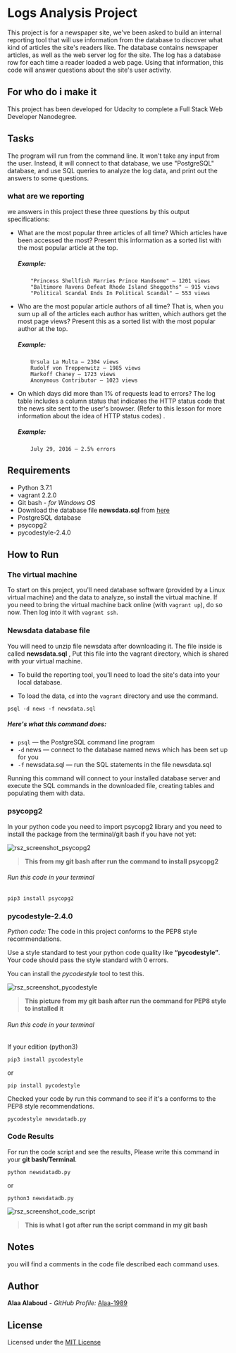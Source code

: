 # Logs Analysis Project
   This project is for a newspaper site, we've been asked to build an internal reporting tool that will use information from the database to discover what kind of articles the site's readers like.
   The database contains newspaper articles, as well as the web server log for the site. The log has a database row for each time a reader loaded a web page. Using that information, this code will answer questions about the site's user activity.

## For who do i make it
   This project has been developed for Udacity to complete a Full Stack Web Developer Nanodegree.


## Tasks
   The program will run from the command line. It won't take any input from the user. Instead, it will connect to that database, we use "PostgreSQL" database, and use SQL queries to analyze the log data, and print out the answers to some questions.

### what are we reporting
   we answers in this project these three questions by this output specifications:
- What are the most popular three articles of all time? Which articles have been accessed the most? Present this information as a sorted list with the most popular article at the top.

    ##### Example:
          "Princess Shellfish Marries Prince Handsome" — 1201 views
          "Baltimore Ravens Defeat Rhode Island Shoggoths" — 915 views
          "Political Scandal Ends In Political Scandal" — 553 views


- Who are the most popular article authors of all time? That is, when you sum up all of the articles each author has written, which authors get the most page views? Present this as a sorted list with the most popular author at the top.

     ##### Example:
          Ursula La Multa — 2304 views
          Rudolf von Treppenwitz — 1985 views
          Markoff Chaney — 1723 views
          Anonymous Contributor — 1023 views

- On which days did more than 1% of requests lead to errors? The log table includes a column status that indicates the HTTP status code that the news site sent to the user's browser. (Refer to this lesson for more information about the idea of HTTP status codes) .

     ##### Example:
          July 29, 2016 — 2.5% errors

## Requirements
- Python 3.7.1
- vagrant 2.2.0
- Git bash  - _for Windows OS_
- Download the database file **newsdata.sql** from [here](https://up.top4top.net/downloadf-1048ta2w51-zip.html)
- PostgreSQL database
- psycopg2
- pycodestyle-2.4.0


## How to Run
### The virtual machine
   To start on this project, you'll need database software (provided by a Linux virtual machine) and the data to analyze, so install the virtual machine.
   If you need to bring the virtual machine back online (with `vagrant up`), do so now. Then log into it with `vagrant ssh`.

### Newsdata database file
   You will need to unzip file newsdata after downloading it. The file inside is called **newsdata.sql** , Put this file into the vagrant directory, which is shared with your virtual machine.

- To build the reporting tool, you'll need to load the site's data into your local database.

- To load the data, `cd` into the `vagrant` directory and use the command.


`psql -d news -f newsdata.sql`


##### Here's what this command does:
- `psql` — the PostgreSQL command line program
- `-d`  news — connect to the database named news which has been set up for you
- `-f` newsdata.sql — run the SQL statements in the file newsdata.sql

Running this command will connect to your installed database server and execute the SQL commands in the downloaded file, creating tables and populating them with data.

### psycopg2
   In your python code you need to import psycopg2 library and you need to install the package from the terminal/git bash if you have not yet:


![rsz_screenshot_psycopg2](https://user-images.githubusercontent.com/42184553/48574425-327bce80-e920-11e8-9717-bd736af2290f.png)
> **This from my git bash after run the command to install psycopg2**

###### Run this code in your terminal

`pip3 install psycopg2`


### pycodestyle-2.4.0
  _Python	code:_  The code in this project conforms to the PEP8 style recommendations.

   Use	a	style	standard	to	test	your	python	code	quality	like	**“pycodestyle”**.
   Your	code	should	pass	the	style	standard	with	0	errors.

   You can install the _pycodestyle_ tool to test this.

![rsz_screenshot_pycodestyle](https://user-images.githubusercontent.com/42184553/48574401-2132c200-e920-11e8-8455-5ac79bd2090d.png)
> **This picture from  my git bash after run the command for PEP8 style to installed it**

###### Run this code in your terminal


If your edition (python3)

`pip3 install pycodestyle`  

or

`pip install pycodestyle`

Checked your code by run this command to see if it's a conforms to the PEP8 style recommendations.

`pycodestyle newsdatadb.py`


### Code Results

For run the code script and see the results, Please write this command in your **git bash/Terminal**.

`python newsdatadb.py`

or

`python3 newsdatadb.py`


![rsz_screenshot_code_script](https://user-images.githubusercontent.com/42184553/48663055-adb5bf80-ea9b-11e8-9ffa-ff6a4202345e.png)
> **This is what I got after run the script command in my git bash**


## Notes
you will find a comments in the code file described each command uses.

## Author

**Alaa Alaboud** - _GitHub Profile:_ [Alaa-1989](https://github.com/Alaa-1989)

## License

Licensed under the [MIT License](LICENSE)
